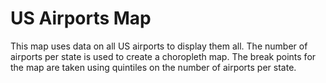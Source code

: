 # US Airports Map

This map uses data on all US airports to display them all. The number of airports per state is used to create a choropleth map. The break points for the map are taken using quintiles on the number of airports per state.
